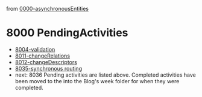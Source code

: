 from [0000-asynchronousEntities](../0000-asynchronousEntities.md)
# 8000 PendingActivities
- [8004-validation](8004-validation.md)
- [8011-changeRelations](8011-changeRelations.md)
- [8012-changeDescriptors](8012-changeDescriptors.md)
- [8035-synchronous routing](8035-synchronous%20routing.md)
- next: 8036
Pending activities are listed above. Completed activities have been moved to the into the Blog's week folder for when they were completed.